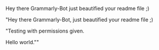 Hey there Grammarly-Bot just beautified your readme file ;) 

 

"Hey there Grammarly-Bot, just beautified your readme file ;)

"Testing with permissions given.

Hello world.""